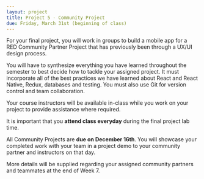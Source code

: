 ```yaml
---
layout: project
title: Project 5 - Community Project
due: Friday, March 31st (beginning of class)
---
```


For your final project, you will work in groups to build a mobile app for a RED Community Partner Project that has previously been through a UX/UI design process.

You will have to synthesize everything you have learned throughout the semester to best decide how to tackle your assigned project. It must incorporate all of the best practices we have learned about React and React Native, Redux, databases and testing. You must also use Git for version control and team collaboration.

Your course instructors will be available in-class while you work on your project to provide assistance where required.

It is important that you **attend class everyday** during the final project lab time.

All Community Projects are **due on December 16th**. You will showcase your completed work with your team in a project demo to your community partner and instructors on that day.

More details will be supplied regarding your assigned community partners and teammates at the end of Week 7.

